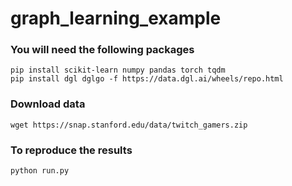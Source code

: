 # graph_learning_example

### You will need the following packages
```
pip install scikit-learn numpy pandas torch tqdm
pip install dgl dglgo -f https://data.dgl.ai/wheels/repo.html
```

### Download data
```
wget https://snap.stanford.edu/data/twitch_gamers.zip
```

### To reproduce the results
`python run.py`